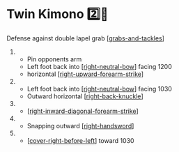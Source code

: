# Twin Kimono 2️⃣👘

Defense against double lapel grab
[[grabs-and-tackles]]

1. - Pin opponents arm
   - Left foot back into [[right-neutral-bow]] facing 1200
   - horizontal [[right-upward-forearm-strike]]
2. - Left foot back into [[right-neutral-bow]] facing 1030
   - Outward horizontal [[right-back-knuckle]]
3. - [[right-inward-diagonal-forearm-strike]]
4. - Snapping outward [[right-handsword]]
5. - [[cover-right-before-left]] toward 1030

[//begin]: # "Autogenerated link references for markdown compatibility"
[grabs-and-tackles]: ../web-of-knowledge-🕸💡/grabs-and-tackles.md "Grabs and Tackles 🤝"
[right-neutral-bow]: ../single-techniques/right-neutral-bow.md "Right Neutral Bow"
[right-upward-forearm-strike]: ../single-techniques/right-upward-forearm-strike.md "Right Upward Forearm Strike"
[right-back-knuckle]: ../single-techniques/right-back-knuckle.md "Right Back Knuckle"
[right-inward-diagonal-forearm-strike]: ../single-techniques/right-inward-diagonal-forearm-strike.md "Right Inward Diagonal Forearm Strike"
[right-handsword]: ../single-techniques/right-handsword.md "Right Handsword"
[cover-right-before-left]: ../single-techniques/cover-right-before-left.md "Cover Right before Left"
[//end]: # "Autogenerated link references"

